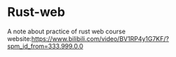 # Rust-web
A note about  practice of  rust web
course website:https://www.bilibili.com/video/BV1RP4y1G7KF/?spm_id_from=333.999.0.0

